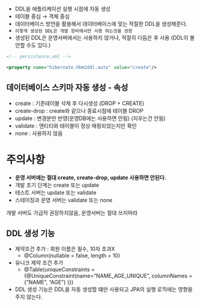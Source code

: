 - DDL을 애플리케이션 실행 시점에 자동 생성
- 테이블 중심 → 객체 중심
- 데이터베이스 방언을 활용해서 데이터베이스에 맞는 적절한 DDL을 생성해준다.
- `이렇게 생성된 DDL은 개발 장비에서만 사용 하는것을 권장`
- 생성된 DDL은 운영서버에서는 사용하지 않거나, 적절히 다듬은 후 사용 (DDL이 불안할 수도 있다.)

```xml
<!-- persistence.xml -->

<property name="hibernate.hbm2ddl.auto" value="create"/>
```

## 데이터베이스 스키마 자동 생성 - 속성

- create : 기존테이블 삭제 후 다시생성 (DROP + CREATE)
- create-drop : create와 같으나 종료시점에 테이블 DROP
- update : 변경분만 반영(운영DB에는 사용하면 안됨) (지우는건 안됨)
- validate : 엔티티와 테이블이 정상 매핑되었는지만 확인
- none : 사용하지 않음

# 주의사항

- **운영 서버에는 절대 create, create-drop, update 사용하면 안된다.**
- 개발 초기 단계는 create 또는 update
- 테스트 서버는 update 또는 validate
- 스테이징과 운영 서버는 validate 또는 none

개발 서버도 가급적 권장하지않음, 운영서버는 절대 쓰지마라

## DDL 생성 기능

- 제약조건 추가 : 회원 이름은 필수, 10자 초과X
    - @Column(nullable = false, length = 10)
- 유니크 제약 조건 추가
    - @Table(uniqueConstraints = {@UniqueConstraint(name=”NAME_AGE_UNIQUE”, columnNames = {”NAME”, “AGE”} )})
- DDL 생성 기능은 DDL을 자동 생성할 떄만 사용되고 JPA의 실행 로직에는 영향을 주지 않는다.
